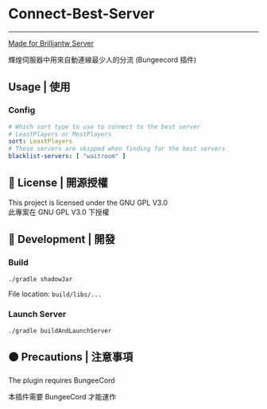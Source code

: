 # Connect-Best-Server

---
[Made for Brilliantw Server](https://discord.gg/5MHGpAFGEN "The Copyright of the entire source codes is owned by SiongSng according to Article 10 the Copyright Law of the Republic of China.")

輝煌伺服器中用來自動連線最少人的分流 (Bungeecord 插件)

## Usage | 使用

### Config

```yaml
# Which sort type to use to connect to the best server
# LeastPlayers or MostPlayers
sort: LeastPlayers
# These servers are skipped when finding for the best servers
blacklist-servers: [ "waitroom" ]
```

## 📃 License | 開源授權

This project is licensed under the GNU GPL V3.0  
此專案在 GNU GPL V3.0 下授權

## 🔴 Development | 開發

### Build

```shell
./gradle shadowJar
```

File location: `build/libs/...`

### Launch Server

```shell
./gradle buildAndLaunchServer
```

## 🟠 Precautions | 注意事項

The plugin requires BungeeCord

本插件需要 BungeeCord 才能運作
